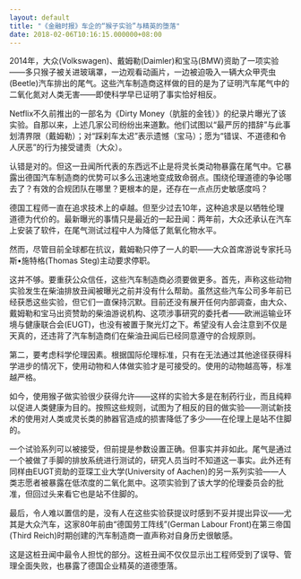 ```yaml
---
layout: default
title: "《金融时报》车企的“猴子实验”与精英的堕落"
date: 2018-02-06T10:16:15.000000+08:00
---
```


2014年，大众(Volkswagen)、戴姆勒(Daimler)和宝马(BMW)资助了一项实验——多只猴子被关进玻璃罩，一边观看动画片，一边被迫吸入一辆大众甲壳虫(Beetle)汽车排出的尾气。这些汽车制造商这样做的目的是为了证明汽车尾气中的二氧化氮对人类无害——即使科学早已证明了事实恰好相反。

Netflix不久前推出的一部名为《Dirty Money（肮脏的金钱）》的纪录片曝光了该实验。自那以来，上述几家公司纷纷出来道歉。他们试图以“最严厉的措辞”与此事划清界限（戴姆勒）；对“踩刹车太迟”表示遗憾（宝马）；愿为“错误、不道德和令人厌恶”的行为接受谴责（大众）。

认错是对的。但这一丑闻所代表的东西远不止是将灵长类动物暴露在尾气中。它暴露出德国汽车制造商的优势可以多么迅速地变成致命弱点。围绕伦理道德的争论哪去了？有效的合规团队在哪里？更根本的是，还存在一点点历史敏感度吗？

德国工程师一直在追求技术上的卓越。但至少过去10年，这种追求是以牺牲伦理道德为代价的。最新曝光的事情只是最近的一起丑闻：两年前，大众还承认在汽车上安装了软件，在尾气测试过程中人为降低了氮氧化物水平。

然而，尽管目前全球都在抗议，戴姆勒只停了一人的职——大众首席游说专家托马斯•施特格(Thomas Steg)主动要求停职。

这并不够。要重获公众信任，这些汽车制造商必须要做更多。首先，声称这些动物实验发生在柴油排放丑闻被曝光之前并没有什么帮助。虽然这些汽车公司多年前已经获悉这些实验，但它们一直保持沉默。目前还没有展开任何内部调查，由大众、戴姆勒和宝马出资赞助的柴油游说机构、这项涉事研究的委托者——欧洲运输业环境与健康联合会(EUGT)，也没有被置于聚光灯之下。希望没有人会注意到不仅是天真的，还违背了汽车制造商们在柴油丑闻后已经同意遵守的合规原则。

第二，要考虑科学伦理因素。根据国际伦理标准，只有在无法通过其他途径获得科学进步的情况下，使用动物和人体做实验才是可接受的。使用的动物越高等，标准越严格。

如今，使用猴子做实验很少获得允许——这样的实验大多是在制药行业，而且纯粹以促进人类健康为目的。按照这些规则，试图为了相反的目的做实验——测试新技术的使用对人类或灵长类的肺器官造成的损害降低了多少——在伦理上是站不住脚的。

一个试验系列可以被接受，但前提是参数设置正确。但事实并非如此。尾气是通过一个被做了手脚的排放系统进行测试的，研究人员当时不知道这一事实。此外还有同样由EUGT资助的亚琛工业大学(University of Aachen)的另一系列实验——人类志愿者被暴露在低浓度的二氧化氮中。这项实验到了该大学的伦理委员会的批准，但回过头来看它也是站不住脚的。

最后，令人难以置信的是，没有人在这些实验获提议时感到不妥并提出异议——尤其是大众汽车，这家80年前由“德国劳工阵线”(German Labour Front)在第三帝国(Third Reich)时期创建的汽车制造商一直声称对自身历史很敏感。

这是这桩丑闻中最令人担忧的部分。这桩丑闻不仅仅显示出工程师受到了误导、管理全面失败，也暴露了德国企业精英的道德堕落。

